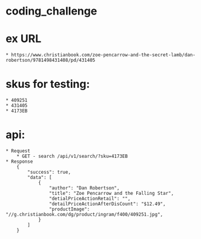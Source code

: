 # coding_challenge

# ex URL 
    * https://www.christianbook.com/zoe-pencarrow-and-the-secret-lamb/dan-robertson/9781498431408/pd/431405 

# skus for testing: 
    * 409251
    * 431405
    * 4173EB

# api:
    * Request
        * GET - search /api/v1/search/?sku=4173EB 
    * Response
        {
            "success": true,
            "data": [
                {
                    "author": "Dan Robertson",
                    "title": "Zoe Pencarrow and the Falling Star",
                    "detialPriceActionRetail": "",
                    "detailPriceActionAfterDisCount": "$12.49",
                    "productImage": "//g.christianbook.com/dg/product/ingram/f400/409251.jpg",
                }
            ]
        }
       



